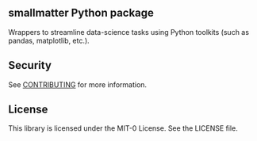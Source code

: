 ## smallmatter Python package

Wrappers to streamline data-science tasks using Python toolkits (such as pandas, matplotlib, etc.).

## Security

See [CONTRIBUTING](CONTRIBUTING.md#security-issue-notifications) for more information.

## License

This library is licensed under the MIT-0 License. See the LICENSE file.
